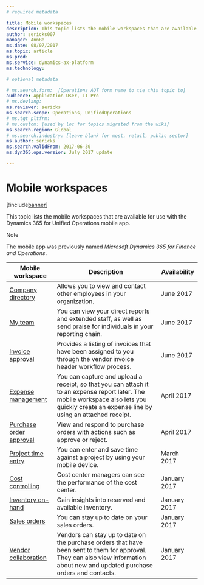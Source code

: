 ```yaml
---
# required metadata

title: Mobile workspaces 
description: This topic lists the mobile workspaces that are available for use.
author: sericks007
manager: AnnBe
ms.date: 08/07/2017
ms.topic: article
ms.prod: 
ms.service: dynamics-ax-platform
ms.technology: 

# optional metadata

# ms.search.form:  [Operations AOT form name to tie this topic to]
audience: Application User, IT Pro
# ms.devlang: 
ms.reviewer: sericks
ms.search.scope: Operations, UnifiedOperations 
# ms.tgt_pltfrm: 
# ms.custom: [used by loc for topics migrated from the wiki]
ms.search.region: Global
# ms.search.industry: [leave blank for most, retail, public sector]
ms.author: sericks
ms.search.validFrom: 2017-06-30 
ms.dyn365.ops.version: July 2017 update 

---
```


# Mobile workspaces

[!include[banner](../includes/banner.md)]

This topic lists the mobile workspaces that are available for use with the Dynamics 365 for Unified Operations mobile app.

> [!NOTE]
> The mobile app was previously named *Microsoft Dynamics 365 for Finance and Operations*.

| Mobile workspace     | Description   | Availability   |
|----------------------|---------------|--------------|
|[Company directory](company-directory-mobile-workspace.md)| Allows you to view and contact other employees in your organization.| June 2017 |    
|[My team](manager-self-service-mobile-workspace.md)| You can view your direct reports and extended staff, as well as send praise for individuals in your reporting chain.|June 2017 |     
|[Invoice approval](invoice-approval-mobile-workspace.md)| Provides a listing of invoices that have been assigned to you through the vendor invoice header workflow process.| June 2017   |
| [Expense management](/dynamics365/unified-operations/financials/expense-management/expense-management-mobile-workspace) | You can capture and upload a receipt, so that you can attach it to an expense report later. The mobile workspace also lets you quickly create an expense line by using an attached receipt. | April 2017 |
| [Purchase order approval](/dynamics365/unified-operations/supply-chain/procurement/purchase-order-mobile-workspace) | View and respond to purchase orders with actions such as approve or reject. | April 2017 |
| [Project time entry](/dynamics365/unified-operations/financials/project-management/project-time-entry-mobile-workspace) | You can enter and save time against a project by using your mobile device. | March 2017 |
| [Cost controlling](/dynamics365/unified-operations/financials/cost-accounting/cost-controlling-mobile-workspace)     | Cost center managers can see the performance of the cost center.                                                                                               |  January 2017        |
| [Inventory on-hand](/dynamics365/unified-operations/supply-chain/inventory/inventory-on-hand-mobile-workspace)    | Gain insights into reserved and available inventory.                                                                                                    |   January 2017       |
| [Sales orders](/dynamics365/unified-operations/supply-chain/sales-marketing/sales-orders-mobile-workspace)         | You can stay up to date on your sales orders.                                                                                                                          |  January 2017                  |
| [Vendor collaboration](/dynamics365/unified-operations/supply-chain/procurement/vendor-collaboration-mobile-workspace) | Vendors can stay up to date on the purchase orders that have been sent to them for approval. They can also view information about new and updated purchase orders and contacts. |January 2017    |

